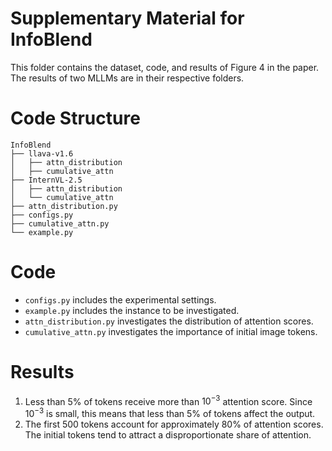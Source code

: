 # Supplementary Material for InfoBlend

This folder contains the dataset, code, and results of Figure 4 in the paper. The results of two MLLMs are in their respective folders.

# Code Structure

```
InfoBlend
├── llava-v1.6
│   ├── attn_distribution
│   ├── cumulative_attn
├── InternVL-2.5
│   ├── attn_distribution
│   └── cumulative_attn
├── attn_distribution.py
├── configs.py
├── cumulative_attn.py
└── example.py
```

# Code
- `configs.py` includes the experimental settings.
- `example.py` includes the instance to be investigated.
- `attn_distribution.py` investigates the distribution of attention scores.
- `cumulative_attn.py` investigates the importance of initial image tokens.

# Results
1. Less than 5% of tokens receive more than $10^{-3}$ attention score. Since $10^{-3}$ is small, this means that less than 5% of tokens affect the output.
2. The first 500 tokens account for approximately 80% of attention scores. The initial tokens tend to attract a disproportionate share of attention.